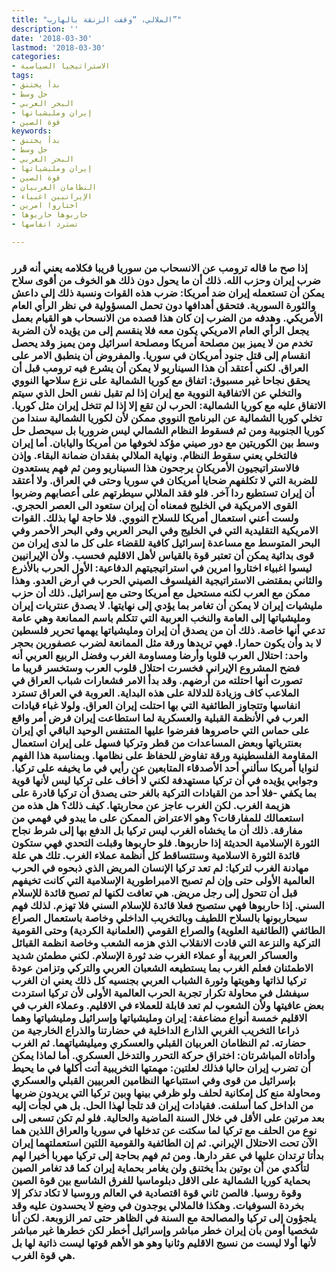 ```yaml
---
title: "الملالي، “وقفت الزنقة بالهارب”"
description: ''
date: '2018-03-30'
lastmod: '2018-03-30'
categories:
- الاستراتيجيا السياسية
tags:
- بدأ يختنق
- حل وسط
- البحر العربي
- إيران ومليشياتها
- قوة الصين
keywords:
- بدأ يختنق
- حل وسط
- البحر العربي
- إيران ومليشياتها
- قوة الصين
- النظامان العربيان
- الإيرانيين اغبياء
- اختاروا امرين
- حاربوها حاربوها
- تسترد انفاسها

---
```

### إذا صح ما قاله ترومب عن الانسحاب من سوريا قريبا فكلامه يعني أنه قرر ضرب إيران وحزب الله. ذلك أن ما يحول دون ذلك هو الخوف من أقوى سلاح يمكن أن تستعمله إيران ضد أمريكا: ضرب هذه القوات ونسبة ذلك إلى داعش والثورة السورية. فتحقق أهدافها دون تحمل المسؤولية في نظر الرأي العام الأمريكي. وهدفه من الضرب إن كان هذا قصده من الانسحاب هو القيام بعمل يجعل الرأي العام الامريكي يكون معه فلا ينقسم إلى من يؤيده لأن الضربة تخدم من لا يميز بين مصلحة أمريكا ومصلحة اسرائيل ومن يميز وقد يحصل انقسام إلى قتل جنود أمريكان في سوريا. والمفروض أن ينطبق الامر على العراق. لكني أعتقد أن هذا السيناريو لا يمكن أن يشرع فيه ترومب قبل أن يحقق نجاحا غير مسبوق: اتفاق مع كوريا الشمالية على نزع سلاحها النووي والتخلي عن الاتفاقية النووية مع إيران إذا لم تقبل نفس الحل الذي سيتم الاتفاق عليه مع كوريا الشمالية: الحرب لن تقع إلا إذا لم تتخل إيران مثل كوريا. تخلي كوريا الشمالية عن البرنامج النووي ممكن لأن لكوريا الشمالية سندا من كوريا الجنوبية ومن ثم فسقوط النظام الشمالي ليس ضروريا بل سيحصل حل وسط بين الكوريتين مع دور صيني مؤكد لخوفها من أمريكا واليابان. أما إيران فالتخلي يعني سقوط النظام. ونهاية الملالي بفقدان ضمانة البقاء. وإذن فالاستراتيجيون الأمريكان يرجحون هذا السيناريو ومن ثم فهم يستعدون للضربة التي لا تكلفهم ضحايا أمريكان في سوريا وحتى في العراق. ولا أعتقد أن إيران تستطيع ردا آخر. فلو فقد الملالي سيطرتهم على أعصابهم وضربوا القوى الامريكية في الخليج فمعناه أن إيران ستعود الى العصر الحجري. ولست أعني استعمال أمريكا للسلاح النووي. فلا حاجة لها بذلك. القوات الامريكية التقليدية التي في الخليج وفي البحر العربي وفي البحر الأحمر وفي البحر المتوسط مع مساعدة إسرائيل كافية للقضاء على كل ما لدى إيران من قوى بدائية يمكن أن تعتبر قوة بالقياس لأهل الاقليم فحسب. ولأن الإيرانيين ليسوا اغبياء اختاروا امرين في استراتيجيتهم الدفاعية: الأول الحرب بالأذرع والثاني بمقتضى الاستراتيجية الفيلسوف الصيني الحرب في أرض العدو. وهذا ممكن مع العرب لكنه مستحيل مع أمريكا وحتى مع إسرائيل. ذلك أن حزب مليشيات إيران لا يمكن أن تغامر بما يؤدي إلى نهايتها. لا يصدق عنتريات إيران ومليشياتها إلى العامة والنخب العربية التي تتكلم باسم الممانعة وهي عامة تدعي أنها خاصة. ذلك أن من يصدق أن إيران ومليشياتها يهمها تحرير فلسطين لا بد وأن يكون حمارا. فهي تريدها ورقة مثل الممانعة لضرب عصفورين بحجر واحد: احتلال العرب قلوبا وأرضا ومساومة الغرب وفضل الربيع العربي أنه فضح المشروع الإيراني فخسرت احتلال قلوب العرب وستخسر قريبا ما تصورت أنها احتلته من أرضهم. وقد بدأ الامر فشعارات شباب العراق في الملاعب كاف وزيادة للدلالة على هذه البداية. العروبة في العراق تسترد انفاسها وتتجاوز الطائفية التي بها احتلت إيران العراق. ولولا غباء قيادات العرب في الأنظمة القبلية والعسكرية لما استطاعت إيران فرض أمر واقع على حماس التي حاصروها ففرضوا عليها المتنفس الوحيد الباقي أي إيران بعنترياتها وبعض المساعدات من قطر وتركيا فسهل على إيران استعمال المقاومة الفلسطينية ورقة تفاوض للحفاظ على نظامها. وبمناسبة هذا الفهم لنوايا أمريكا سألني أحد الأصدقاء المتابعين عن رأيي في ما يخيفه على تركيا. وجوابي يؤيده في أن تركيا مستهدفة لكني لا أخاف على تركيا ليس لأنها قوية بما يكفي -فلا أحد من القيادات التركية بالغر حتى يصدق أن تركيا قادرة على هزيمة الغرب. لكن الغرب عاجز عن محاربتها. كيف ذلك؟ هل هذه من استعمالك للمفارقات؟ وهو الاعتراض الممكن على ما يبدو في فهمي من مفارقة. ذلك أن ما يخشاه الغرب ليس تركيا بل الدفع بها إلى شرط نجاح الثورة الإسلامية الحديثة إذا حاربوها. فلو حاربوها وقبلت التحدي فهي ستكون قائدة الثورة الاسلامية وستتساقط كل أنظمة عملاء الغرب. تلك هي علة مهادنة الغرب لتركيا: لم تعد تركيا الإنسان المريض الذي ذبحوه في الحرب العالمية الأولى حتى وإن لم تصبح الامبراطورية الإسلامية التي كانت تخيفهم قبل أن تتحول إلى رجل مريض. هي تعافت لكنها لم تصبح قائدة للإسلام السني. إذا حاربوها فهي ستصبح فعلا قائدة للإسلام السني فلا تهزم. لذلك فهم سيحاربونها بالسلاح اللطيف وبالتخريب الداخلي وخاصة باستعمال الصراع الطائفي (الطائفية العلوية) والصراع القومي (العلمانية الكردية) وحتى القومية التركية والنزعة التي قادت الانقلاب الذي هزمه الشعب وخاصة انظمة القبائل والعساكر العربية أو عملاء الغرب ضد ثورة الإسلام. لكني مطمئن شديد الاطمئنان فعلم الغرب بما يستطيعه الشعبان العربي والتركي وتزامن عودة تركيا لذاتها وهويتها وثورة الشباب العربي بجنسيه كل ذلك يعني ان الغرب سيفشل في محاولة تكرار تجربة الحرب العالمية الأولى لأن تركيا استردت بعض عافيتها ولأن الشعوب لم تعد قابلة للعملاء في الاقليم. وعملاء الغرب في الاقليم خمسة أنواع مضاعفة: إيران ومليشياتها وإسرائيل ومليشياتها وهما ذراعا التخريب الغربي الذارع الداخلية في حضارتنا والذراع الخارجية من حضارته. ثم النظامان العربيان القبلي والعسكري وميليشياتهما. ثم الغرب وأداتاه المباشرتان: اختراق حركة التحرر والتدخل العسكري. أما لماذا يمكن أن تضرب إيران حاليا فذلك لعلتين: مهمتها التخريبية أتت أكلها في ما يحيط بإسرائيل من قوى وفي استتباعها النظامين العربيين القبلي والعسكري ومحاولة منع كل إمكانية لحلف ولو ظرفي بينها وبين تركيا التي يريدون ضربها من الداخل كما أسلفت. فقيادات إيران قد تلجأ لهذا الحل. بل هي لجأت إليه بعد مرتين على الأقل في خلال السنة الماضية والحالية. فلو لم تكن تسعى إلى نوع من الحلف مع تركيا لما سكتت عن تدخلها في سوريا والعراق اللذين هما الآن تحت الاحتلال الإيراني. ثم إن الطائفية والقومية اللتين استعملتهما إيران بدأتا ترتدان عليها في عقر دارها. ومن ثم فهم بحاجة إلى تركيا مهربا أخيرا لهم لتأكدي من أن بوتين بدأ يختنق ولن يغامر بحماية إيران كما قد تغامر الصين بحماية كوريا الشمالية على الاقل دبلوماسيا للفرق الشاسع بين قوة الصين وقوة روسيا. فالصن ثاني قوة اقتصادية في العالم وروسيا لا تكاد تذكر إلا بخردة السوفيات. وهكذا فالملالي يوجدون في وضع لا يحسدون عليه وقد يلجؤون إلى تركيا والمصالحة مع السنة في الظاهر حتى تمر الزوبعة. لكن أنا شخصيا أومن بأن إيران خطر مباشر وإسرائيل أخطر لكن خطرها غير مباشر لأنها أولا ليست من نسيج الاقليم وثانيا وهو هو الأهم قوتها ليست ذاتية لها بل هي قوة الغرب.

###